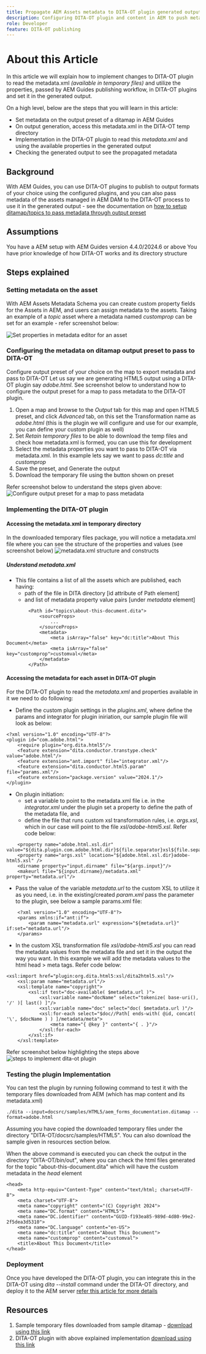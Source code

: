 ```yaml
---
title: Propagate AEM Assets metadata to DITA-OT plugin generated output
description: Configuring DITA-OT plugin and content in AEM to push metadata to generated output
role: Developer
feature: DITA-OT publishing
---
```


# About this Article

In this article we will explain how to implement changes to DITA-OT plugin to read the metadata.xml _(available in temporary files)_ and utilize the properties, passed by AEM Guides publishing workflow, in DITA-OT plugins and set it in the generated output. 

On a high level, below are the steps that you will learn in this article:
- Set metadata on the output preset of a ditamap in AEM Guides
- On output generation, access this metadata.xml in the DITA-OT temp directory
- Implementation in the DITA-OT plugin to read this _metadata.xml_ and using the available properties in the generated output
- Checking the generated output to see the propagated metadata

## Background

With AEM Guides, you can use DITA-OT plugins to publish to output formats of your choice using the configured plugins, and
you can also pass metadata of the assets managed in AEM DAM to the DITA-OT process to use it in the generated output - see the documentation on [how to setup ditamap/topics to pass metadata through output preset](https://experienceleague.adobe.com/en/docs/experience-manager-guides/using/user-guide/output-gen/pass-metadata-dita-ot)


## Assumptions

You have a AEM setup with AEM Guides version 4.4.0/2024.6 or above
You have prior knowledge of how DITA-OT works and its directory structure


## Steps explained

### Setting metadata on the asset

With AEM Assets Metadata Schema you can create custom property fields for the Assets in AEM, and users can assign metadata to the assets. Taking an example of a _topic_ asset where a metadata named _customprop_ can be set for an example - refer screenshot below:

![Set properties in metadata editor for an asset](../../assets/publishing/assets-metadata-properties-ui-customprop.png)


### Configuring the metadata on ditamap output preset to pass to DITA-OT

Configure output preset of your choice on the map to export metadata and pass to DITA-OT
Let us say we are generating HTML5 output using a DITA-OT plugin say _adobe.html_.
See screenshot below to understand how to configure the output preset for a map to pass metadata to the DITA-OT plugin.
1. Open a map and browse to the _Output_ tab for this map and open HTML5 preset, and click _Advanced_ tab, on this set the Transformation name as _adobe.html_ (this is the plugin we will configure and use for our example, you can define your custom plugin as well)
2. Set _Retain temporary files_ to be able to download the temp files and check how metadata.xml is formed, you can use this for development
3. Select the metadata properties you want to pass to DITA-OT via metadata.xml. In this example lets say we want to pass _dc:title_ and _customprop_
4. Save the preset, and Generate the output
5. Download the temporary file using the button shown on preset

Refer screenshot below to understand the steps given above:
![Configure output preset for a map to pass metadata](../../assets/publishing/map-outputpreset-html5-customprop.png)


### Implementing the DITA-OT plugin

#### Accessing the metadata.xml in temporary directory 

In the downloaded temporary files package, you will notice a metadata.xml file where you can see the structure of the properties and values (see screenshot below)
![metadata.xml structure and constructs](../../assets/publishing/publish-tempfiles-metadata-structure.png)

##### Understand metadata.xml

- This file contains a list of all the assets which are published, each having:
    - path of the file in DITA directory [id attribute of Path element]
    - and list of metadata property value pairs [under _metadata_ element]

```
        <Path id="topics\about-this-document.dita">
            <sourceProps>
                ...
            </sourceProps>
            <metadata>
                <meta isArray="false" key="dc:title">About This Document</meta>
                <meta isArray="false" key="customprop">customval</meta>
            </metadata>
        </Path>
```

#### Accessing the metadata for each asset in DITA-OT plugin

For the DITA-OT plugin to read the _metadata.xml_ and properties available in it we need to do following:
- Define the custom plugin settings in the _plugins.xml_, where define the params and integrator for plugin iniriation, our sample plugin file will look as below:

```
<?xml version="1.0" encoding="UTF-8"?>
<plugin id="com.adobe.html">
    <require plugin="org.dita.html5"/>
    <feature extension="dita.conductor.transtype.check" value="adobe.html"/>
    <feature extension="ant.import" file="integrator.xml"/>
    <feature extension="dita.conductor.html5.param" file="params.xml"/>
    <feature extension="package.version" value="2024.1"/>
</plugin>
```

- On plugin initiation:
    - set a variable to point to the metadata.xml file i.e. in the _integrator.xml_ under the plugin set a property to define the path of the metadata file, and
    - define the file that runs custom xsl transformation rules, i.e. _args.xsl_, which in our case will point to the file _xsl/adobe-html5.xsl_. 
Refer code below:

```
    <property name="adobe.html.xsl.dir" value="${dita.plugin.com.adobe.html.dir}${file.separator}xsl${file.separator}"/>
    <property name="args.xsl" location="${adobe.html.xsl.dir}adobe-html5.xsl" />
    <dirname property="input.dirname" file="${args.input}"/>
    <makeurl file="${input.dirname}/metadata.xml" property="metadata.url"/>
```

- Pass the value of the variable _metadata.url_ to the custom XSL to utilize it as you need, i.e. in the existing/created _param.xml_ pass the parameter to the plugin, see below a sample params.xml file:

```
    <?xml version="1.0" encoding="UTF-8"?>
    <params xmlns:if="ant:if">
        <param name="metadata.url" expression="${metadata.url}" if:set="metadata.url"/>
    </params>
```

- In the custom XSL transformation file _xsl/adobe-html5.xsl_ you can read the metadata values from the metadata file and set it in the output the way you want. In this example we will add the metadata values to the html head > meta tags. Refer code below:

```
<xsl:import href="plugin:org.dita.html5:xsl/dita2html5.xsl"/>
    <xsl:param name="metadata.url"/>
    <xsl:template name="copyright">
        <xsl:if test="doc-available( $metadata.url )">
            <xsl:variable name="docName" select="tokenize( base-uri(), '/' )[ last() ]"/>
            <xsl:variable name="doc" select="doc( $metadata.url )"/>
            <xsl:for-each select="$doc//Path[ ends-with( @id, concat( '\', $docName ) ) ]/metadata/meta">
                <meta name="{ @key }" content="{ . }"/>
            </xsl:for-each>
        </xsl:if>
    </xsl:template>
```

Refer screenshot below highlighting the steps above
![steps to implement dita-ot plugin](../../assets/publishing/publishing-metadata-dita-ot-plugin-implementation.png)


### Testing the plugin Implementation

You can test the plugin by running following command to test it with the temporary files downloaded from AEM (which has map content and its metadata.xml)

```
./dita --input=docsrc/samples/HTML5/aem_forms_documentation.ditamap --format=adobe.html
```

Assuming you have copied the downloaded temporary files under the directory "DITA-OT/docsrc/samples/HTML5".
You can also download the sample given in resources section below.

When the above command is executed you can check the output in the directory "DITA-OT/bin/out", where you can check the html files generated for the topic "about-this-document.dita" which will have the custom metadata in the _head_ element

```
<head>
    <meta http-equiv="Content-Type" content="text/html; charset=UTF-8">
    <meta charset="UTF-8">
    <meta name="copyright" content="(C) Copyright 2024">
    <meta name="DC.format" content="HTML5">
    <meta name="DC.identifier" content="GUID-f193ea85-989d-4d80-99e2-2f5dea3d5310">
    <meta name="DC.language" content="en-US">
    <meta name="dc:title" content="About This Document">
    <meta name="customprop" content="customval">
    <title>About This Document</title>
</head>
```

### Deployment

Once you have developed the DITA-OT plugin, you can integrate this in the DITA-OT using _dita --install_ command under the DITA-OT directory, and deploy it to the AEM server [refer this article for more details](https://experienceleaguecommunities.adobe.com/t5/experience-manager-guides/steps-to-setup-a-custom-dita-ot/td-p/407659)


## Resources

1. Sample temporary files downloaded from sample ditamap - [download using this link](../../assets/publishing/sample-temp-html5-adobe.html-content.zip)
2. DITA-OT plugin with above explained implementation [download using this link](../../assets/publishing/sample-custom-plugin-com.adobe.html.zip)